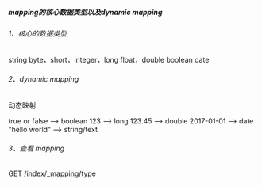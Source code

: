 #####  mapping的核心数据类型以及dynamic mapping

###### 1、核心的数据类型

string
byte，short，integer，long
float，double
boolean
date

###### 2、dynamic mapping

动态映射

true or false	-->	boolean
123		-->	long
123.45		-->	double
2017-01-01	-->	date
"hello world"	-->	string/text

###### 3、查看 mapping

GET /index/_mapping/type